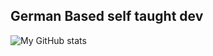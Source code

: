 ## German Based self taught dev

![My GitHub stats](https://github-readme-stats.vercel.app/api?username=DavidRutkevich&show_icons=true&theme=nightowl)
